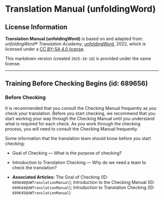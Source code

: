 # Translation Manual (unfoldingWord)

## License Information

**Translation Manual (unfoldingWord)** is based on and adapted from: _unfoldingWord® Translation Academy_, [unfoldingWord](https://unfoldingword.org/utw), 2022, which is licensed under a [CC BY-SA 4.0 license](https://creativecommons.org/licenses/by-sa/4.0/legalcode.en).

This markdown version (created `2025-10-16`) is provided under the same license.



--------------------------------

## Training Before Checking Begins (id: 689656)

### Before Checking

It is recommended that you consult the Checking Manual frequently as you check your translation. Before you start checking, we recommend that you start working your way through the Checking Manual until you understand what is required for each check. As you work through the checking process, you will need to consult the Checking Manual frequently.

Some information that the translation team should know before you start checking:

* Goal of Checking — What is the purpose of checking?
* Introduction to Translation Checking — Why do we need a team to check the translation?

* **Associated Articles:** The Goal of Checking (ID: `689640@UWTranslationManual`); Introduction to the Checking Manual (ID: `689644@UWTranslationManual`); Introduction to Translation Checking (ID: `689645@UWTranslationManual`)

